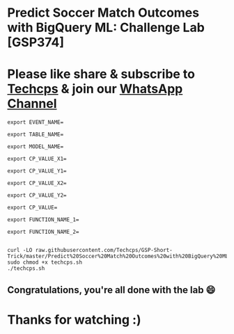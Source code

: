 
# Predict Soccer Match Outcomes with BigQuery ML: Challenge Lab [GSP374]

# Please like share & subscribe to [Techcps](https://www.youtube.com/@techcps) & join our [WhatsApp Channel](https://whatsapp.com/channel/0029Va9nne147XeIFkXYv71A)

```
export EVENT_NAME=

export TABLE_NAME=

export MODEL_NAME=

export CP_VALUE_X1=

export CP_VALUE_Y1=

export CP_VALUE_X2=

export CP_VALUE_Y2=

export CP_VALUE=

export FUNCTION_NAME_1=

export FUNCTION_NAME_2=


curl -LO raw.githubusercontent.com/Techcps/GSP-Short-Trick/master/Predict%20Soccer%20Match%20Outcomes%20with%20BigQuery%20ML%3A%20Challenge%20Lab/techcps.sh
sudo chmod +x techcps.sh
./techcps.sh

```

## Congratulations, you're all done with the lab 😄

# Thanks for watching :)

